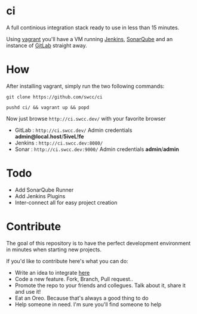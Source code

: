 ci
==

A full continious integration stack ready to use in less than 15 minutes.

Using [vagrant](http://www.vagrantup.com/downloads.html) you'll have a VM running [Jenkins](http://jenkins-ci.org/), [SonarQube](http://www.sonarqube.org/) and an instance of [GitLab](http://gitlab.org/) straight away.

How
==

After installing vagrant, simply run the two following commands:

```
git clone https://github.com/swcc/ci
```

```
pushd ci/ && vagrant up && popd
```

Now just browse ```http://ci.swcc.dev/``` with your favorite browser

- GitLab : ```http://ci.swcc.dev/``` Admin credentials __admin@local.host__/__5iveL!fe__
- Jenkins : ```http://ci.swcc.dev:8080/``` 
- Sonar : ```http://ci.swcc.dev:9000/``` Admin credentials __admin__/__admin__

Todo
==

- Add SonarQube Runner
- Add Jenkins Plugins
- Inter-connect all for easy project creation

Contribute
==

The goal of this repository is to have the perfect development environment in minutes when starting new projects.

If you'd like to contribute here's what you can do:

* Write an idea to integrate [here](https://github.com/swcc/ci/issues)
* Code a new feature. Fork, Branch, Pull request..
* Promote the repo to your friends and collegues. Talk about it, share it and use it!
* Eat an Oreo. Because that's always a good thing to do
* Help someone in need. I'm sure you'll find someone to help
